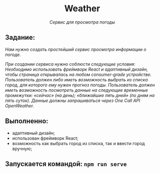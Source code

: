 <h1 align="center"> Weather </h1>

<p align="center"> <i> Сервис для просмотра погоды</i></p>

## Задание:
<p><i>
Нам нужно создать простейший сервис просмотра информации о погоде.

При создании сервиса нужно соблюсти следующие условия:
Необходимо использовать фреймворк React и адаптивный дизайн, чтобы страница открывалась на любом consumer-grade устройстве.
Пользователь должен либо иметь возможность выбрать из списка город, для которого ему нужен прогноз погоды.
Пользователь должен иметь возможность посмотреть данные на следующие временные промежутки:
«сейчас» (на день);
«ближайшие пять дней» (по дням на пять суток).
Данные должны запрашиваться через One Call API OpenWeather.</i></p>
## Выполненно:
- адаптивный дизайн;
- использован фреймворк React;
- возможность как выбрать город из списка, так и ввести город вручную;

## Запускается командой: `npm run serve`
